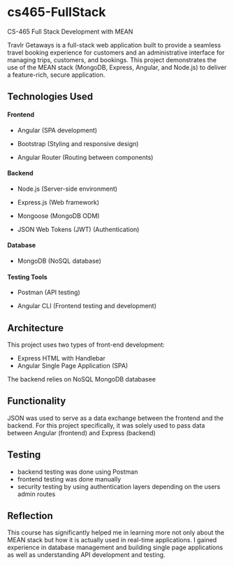 # cs465-FullStack
CS-465 Full Stack Development with MEAN

Travlr Getaways is a full-stack web application built to provide a seamless travel booking experience for customers and an administrative interface for managing trips, customers, and bookings. This project demonstrates the use of the MEAN stack (MongoDB, Express, Angular, and Node.js) to deliver a feature-rich, secure application.

## Technologies Used
#### Frontend

  - Angular (SPA development)
  
  - Bootstrap (Styling and responsive design)
  
  - Angular Router (Routing between components)

#### Backend

  - Node.js (Server-side environment)
  
  - Express.js (Web framework)
  
  - Mongoose (MongoDB ODM)
  
  - JSON Web Tokens (JWT) (Authentication)

#### Database

  - MongoDB (NoSQL database)

#### Testing Tools

  - Postman (API testing)
  
  - Angular CLI (Frontend testing and development)

## Architecture
This project uses two types of front-end development:
- Express HTML with Handlebar
- Angular Single Page Application (SPA)

The backend relies on NoSQL MongoDB databasee

## Functionality
JSON was used to serve as a data exchange between the frontend and the backend. For this project specifically, it was solely used to pass data between Angular (frontend) and Express (backend)

## Testing
- backend testing was done using Postman
- frontend testing was done manually
- security testing by using authentication layers depending on the users admin routes

  
## Reflection
This course has significantly helped me in learning more not only about the MEAN stack but how it is actually used in real-time applications. I gained experience in database management and building single page applications as well as understanding API development and testing. 
